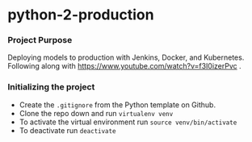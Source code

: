# python-2-production

### Project Purpose
Deploying models to production with Jenkins, Docker, and Kubernetes. Following along with https://www.youtube.com/watch?v=f3I0izerPvc .

### Initializing the project
- Create the `.gitignore` from the Python template on Github.
- Clone the repo down and run `virtualenv venv`
- To activate the virtual environment run `source venv/bin/activate`
- To deactivate run `deactivate`
